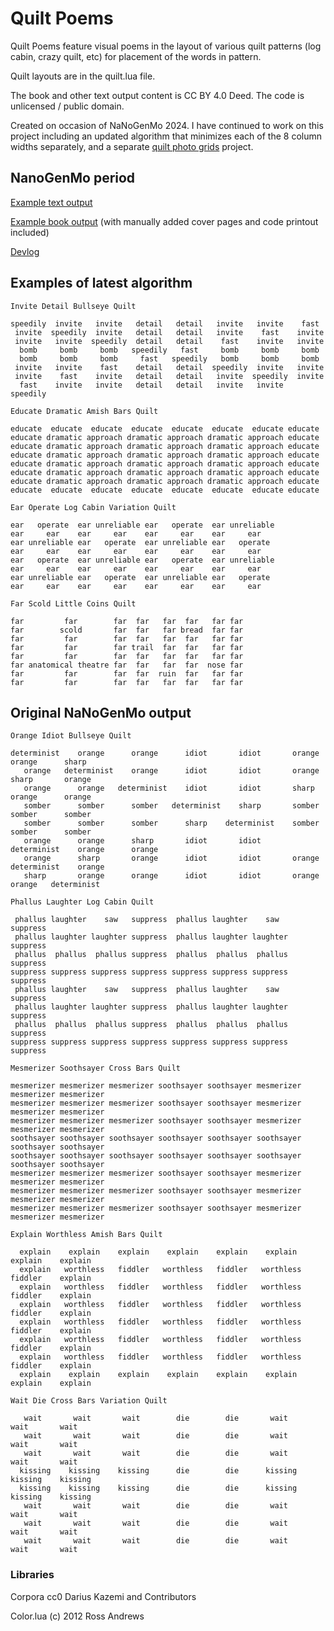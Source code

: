 # Quilt Poems

Quilt Poems feature visual poems in the layout of various quilt patterns (log cabin, crazy quilt, etc) for placement of the words in pattern.

Quilt layouts are in the quilt.lua file.

The book and other text output content is CC BY 4.0 Deed. The code is unlicensed / public domain.

Created on occasion of NaNoGenMo 2024. I have continued to work on this project including an updated algorithm that minimizes each of the 8 column widths separately, and a separate [quilt photo grids](https://tildegit.org/exquisitecorp/quilt-photo-grids) project.

## NanoGenMo period

[Example text output](https://github.com/lee2sman/generative-quilt-poems/blob/main/dev/bw-quilts-output-test3.txt)

[Example book output](https://github.com/lee2sman/generative-quilt-poems/blob/main/dev/bw-quilts-output-test2.pdf) (with manually added cover pages and code printout included)

[Devlog](https://github.com/NaNoGenMo/2024/issues/22)

## Examples of latest algorithm

```
Invite Detail Bullseye Quilt 

speedily  invite   invite   detail   detail   invite   invite    fast   
 invite  speedily  invite   detail   detail   invite    fast    invite  
 invite   invite  speedily  detail   detail    fast    invite   invite  
  bomb     bomb     bomb   speedily   fast     bomb     bomb     bomb   
  bomb     bomb     bomb     fast   speedily   bomb     bomb     bomb   
 invite   invite    fast    detail   detail  speedily  invite   invite  
 invite    fast    invite   detail   detail   invite  speedily  invite  
  fast    invite   invite   detail   detail   invite   invite  speedily 

Educate Dramatic Amish Bars Quilt 

educate  educate  educate  educate  educate  educate  educate educate 
educate dramatic approach dramatic approach dramatic approach educate 
educate dramatic approach dramatic approach dramatic approach educate 
educate dramatic approach dramatic approach dramatic approach educate 
educate dramatic approach dramatic approach dramatic approach educate 
educate dramatic approach dramatic approach dramatic approach educate 
educate dramatic approach dramatic approach dramatic approach educate 
educate  educate  educate  educate  educate  educate  educate educate 

Ear Operate Log Cabin Variation Quilt 

ear   operate  ear unreliable ear   operate  ear unreliable 
ear     ear    ear     ear    ear     ear    ear     ear    
ear unreliable ear   operate  ear unreliable ear   operate  
ear     ear    ear     ear    ear     ear    ear     ear    
ear   operate  ear unreliable ear   operate  ear unreliable 
ear     ear    ear     ear    ear     ear    ear     ear    
ear unreliable ear   operate  ear unreliable ear   operate  
ear     ear    ear     ear    ear     ear    ear     ear    

Far Scold Little Coins Quilt 

far         far        far  far   far  far   far far 
far        scold       far  far   far bread  far far 
far         far        far  far   far  far   far far 
far         far        far trail  far  far   far far 
far         far        far  far   far  far   far far 
far anatomical theatre far  far   far  far  nose far 
far         far        far  far  ruin  far   far far 
far         far        far  far   far  far   far far 
```

## Original NaNoGenMo output

```
Orange Idiot Bullseye Quilt 

determinist    orange      orange      idiot       idiot       orange      orange      sharp    
   orange   determinist    orange      idiot       idiot       orange      sharp       orange   
   orange      orange   determinist    idiot       idiot       sharp       orange      orange   
   somber      somber      somber   determinist    sharp       somber      somber      somber   
   somber      somber      somber      sharp    determinist    somber      somber      somber   
   orange      orange      sharp       idiot       idiot    determinist    orange      orange   
   orange      sharp       orange      idiot       idiot       orange   determinist    orange   
   sharp       orange      orange      idiot       idiot       orange      orange   determinist 
   
Phallus Laughter Log Cabin Quilt 

 phallus laughter    saw   suppress  phallus laughter    saw   suppress 
 phallus laughter laughter suppress  phallus laughter laughter suppress 
 phallus  phallus  phallus suppress  phallus  phallus  phallus suppress 
suppress suppress suppress suppress suppress suppress suppress suppress 
 phallus laughter    saw   suppress  phallus laughter    saw   suppress 
 phallus laughter laughter suppress  phallus laughter laughter suppress 
 phallus  phallus  phallus suppress  phallus  phallus  phallus suppress 
suppress suppress suppress suppress suppress suppress suppress suppress 

Mesmerizer Soothsayer Cross Bars Quilt 

mesmerizer mesmerizer mesmerizer soothsayer soothsayer mesmerizer mesmerizer mesmerizer 
mesmerizer mesmerizer mesmerizer soothsayer soothsayer mesmerizer mesmerizer mesmerizer 
mesmerizer mesmerizer mesmerizer soothsayer soothsayer mesmerizer mesmerizer mesmerizer 
soothsayer soothsayer soothsayer soothsayer soothsayer soothsayer soothsayer soothsayer 
soothsayer soothsayer soothsayer soothsayer soothsayer soothsayer soothsayer soothsayer 
mesmerizer mesmerizer mesmerizer soothsayer soothsayer mesmerizer mesmerizer mesmerizer 
mesmerizer mesmerizer mesmerizer soothsayer soothsayer mesmerizer mesmerizer mesmerizer 
mesmerizer mesmerizer mesmerizer soothsayer soothsayer mesmerizer mesmerizer mesmerizer 

Explain Worthless Amish Bars Quilt 

  explain    explain    explain    explain    explain    explain    explain    explain  
  explain   worthless   fiddler   worthless   fiddler   worthless   fiddler    explain  
  explain   worthless   fiddler   worthless   fiddler   worthless   fiddler    explain  
  explain   worthless   fiddler   worthless   fiddler   worthless   fiddler    explain  
  explain   worthless   fiddler   worthless   fiddler   worthless   fiddler    explain  
  explain   worthless   fiddler   worthless   fiddler   worthless   fiddler    explain  
  explain   worthless   fiddler   worthless   fiddler   worthless   fiddler    explain  
  explain    explain    explain    explain    explain    explain    explain    explain  

Wait Die Cross Bars Variation Quilt 

   wait       wait       wait        die        die       wait       wait       wait    
   wait       wait       wait        die        die       wait       wait       wait    
   wait       wait       wait        die        die       wait       wait       wait    
  kissing    kissing    kissing      die        die      kissing    kissing    kissing  
  kissing    kissing    kissing      die        die      kissing    kissing    kissing  
   wait       wait       wait        die        die       wait       wait       wait    
   wait       wait       wait        die        die       wait       wait       wait    
   wait       wait       wait        die        die       wait       wait       wait   
```

### Libraries

Corpora cc0 Darius Kazemi and Contributors

Color.lua (c) 2012 Ross Andrews
